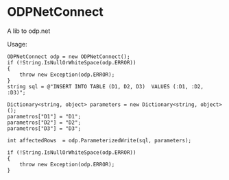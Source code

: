 # ODPNetConnect
A lib to odp.net

Usage:

    ODPNetConnect odp = new ODPNetConnect();
    if (!String.IsNullOrWhiteSpace(odp.ERROR))
    {
        throw new Exception(odp.ERROR);
    }
    string sql = @"INSERT INTO TABLE (D1, D2, D3)  VALUES (:D1, :D2, :D3)";

    Dictionary<string, object> parameters = new Dictionary<string, object>();
    parametros["D1"] = "D1";
    parametros["D2"] = "D2";
    parametros["D3"] = "D3";

    int affectedRows  = odp.ParameterizedWrite(sql, parameters);

    if (!String.IsNullOrWhiteSpace(odp.ERROR))
    {
        throw new Exception(odp.ERROR);
    }

